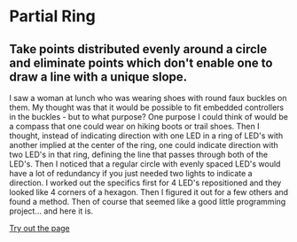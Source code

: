 # Partial Ring
## Take points distributed evenly around a circle and eliminate points which don't enable one to draw a line with a unique slope.

I saw a woman at lunch who was wearing shoes with round faux buckles on them.
My thought was that it would be possible to fit embedded controllers in the buckles - but to what purpose?
One purpose I could think of would be a compass that one could wear on hiking boots or trail shoes.
Then I thought, instead of indicating direction with one LED in a ring of LED's with another implied at the center of the ring,
one could indicate direction with two LED's in that ring, defining the line that passes through both of the LED's.
Then I noticed that a regular circle with evenly spaced LED's would have a lot of redundancy if you just needed two lights to indicate a direction.
I worked out the specifics first for 4 LED's repositioned and they looked like 4 corners of a hexagon.
Then I figured it out for a few others and found a method.
Then of course that seemed like a good little programming project... and here it is.

[Try out the page](https://htmlpreview.github.io/?https://github.com/JaySpencerAnderson/partialring/blob/master/partialring.html)
